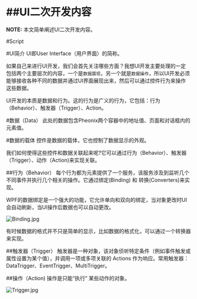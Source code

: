 ##UI二次开发内容
======================

**NOTE:** 本文简单阐述UI二次开发内容。

#Script

#UI简介
UI即User Interface（用户界面）的简称。

如果自己来进行UI开发，我们会首先关注哪些方面？我想UI开发主要处理的一定包括两个主要层次的内容，一个是`数据展现`，另一个就是`数据操作`，所以UI开发必须能够接收各种不同的数据并通过UI界面展现出来，然后可以通过控件行为来操作这些数据。

UI开发的本质是数据和行为。这的行为是广义的行为，它包括：行为（Behavior）、触发器（Trigger）、Action。

#数据（Data）
此处的数据包含Pheonix两个容器中的地址值、页面和对话框内的元素值。

#数据的载体
控件是数据的载体，它也控制了数据显示的外观。

我们如何使得这些控件和数据关联起来呢?它可以通过行为（Behavior）、触发器（Trigger）、动作（Action)来实现关联。

##行为（Behavior）
每个行为都为元素提供了一个服务，该服务涉及到监听几个不同事件并执行几个相关的操作。它通过绑定(Binding) 和 转换(Converters)来实现。

WPF的数据绑定是一个强大的功能，它允许单向和双向的绑定，当对象更改时UI会自动刷新，当UI操作后数据也可以自动更改。

![Binding.jpg](Page_R/Binding.jpg "Binding")

有时候数据的格式并不只是简单的显示，比如数据的格式化，可以通过一个转换器来实现。

##触发器（Trigger）
触发器是一种对象，该对象侦听特定条件（例如事件触发或属性设置为某个值），并调用一项或多项关联的 Actions 作为响应。常用触发器：DataTrigger、EventTrigger、MultiTrigger。 

##操作（Action)
操作是只能“执行” 某些动作的对象。

![Trigger.jpg](Page_R/Trigger.jpg "Trigger")
